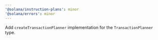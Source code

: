 ```yaml
---
'@solana/instruction-plans': minor
'@solana/errors': minor
---
```


Add `createTransactionPlanner` implementation for the `TransactionPlanner` type.
